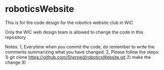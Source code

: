 # roboticsWebsite
This is for the code design for the robotics website club in WIC

Only the WIC web design team is allowed to change the code in this repository

Notes:
1, Everytime when you commit the code, do remember to write the comments summarizing what you have changed.
2, Please follow the steps:
    1) git clone https://github.com/Sherped/roboticsWebsite.git
	2) make the change
	3) 
